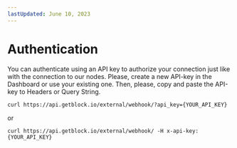```yaml
---
lastUpdated: June 10, 2023
---
```


# Authentication

You can authenticate using an API key to authorize your connection just like with the connection to our nodes. Please, create a new API-key in the Dashboard or use your existing one. Then, please, copy and paste the API-key to Headers or Query String.

```
curl https://api.getblock.io/external/webhook/?api_key={YOUR_API_KEY}
```

or

```
curl https://api.getblock.io/external/webhook/ -H x-api-key:{YOUR_API_KEY}
```
